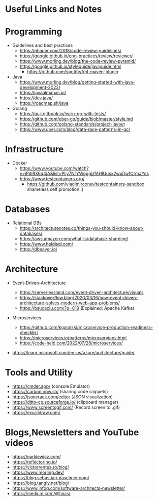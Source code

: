 # Useful Links and Notes

# Programming 
- Guidelines and best practices
  - https://phauer.com/2018/code-review-guidelines/
  - https://google.github.io/eng-practices/review/reviewer/
  - https://www.morling.dev/blog/the-code-review-pyramid/
  - https://google.github.io/styleguide/javaguide.html
    - https://github.com/spotify/fmt-maven-plugin       
- Java 
  - https://www.morling.dev/blog/getting-started-with-java-development-2023/   
  - https://javaalmanac.io/ 
  - https://dev.java/
  - https://roadmap.sh/java 
- Golang
  - https://quii.gitbook.io/learn-go-with-tests/
  - https://github.com/uber-go/guide/blob/master/style.md
  - https://github.com/golang-standards/project-layout 
  - https://www.uber.com/blog/data-race-patterns-in-go/ 
  
# Infrastructure 
- Docker 
  - https://www.youtube.com/watch?v=jPdIRX6q4jA&list=PLy7NrYWoggjzfAHlUusx2wuDwfCrmJYcs
  - https://www.testcontainers.org/ 
    - https://github.com/vladimirconev/testcontainers-sandbox shameless self promotion :) 
  
# Databases
- Relational DBs 
  - https://architecturenotes.co/things-you-should-know-about-databases/
  - https://aws.amazon.com/what-is/database-sharding/
  - https://www.heidisql.com/ 
  - https://dbeaver.io/ 

# Architecture 
  - Event-Driven-Architecture 
    - https://serverlessland.com/event-driven-architecture/visuals
    - https://stackoverflow.blog/2020/03/16/how-event-driven-architecture-solves-modern-web-app-problems/ 
    - https://bsucaciu.com/?p=819 (Explained: Apache Kafka)
  - Microservices
    - https://github.com/kgoralski/microservice-production-readiness-checklist
    - https://microservices.io/patterns/microservices.html
    - https://code-held.com/2022/07/28/microservices/

- https://learn.microsoft.com/en-us/azure/architecture/guide/

# Tools and Utility 
- https://cmder.app/ (console Emulator)
- https://carbon.now.sh/ (sharing code snippets)
- https://jsoncrack.com/editor (JSON visualization)
- https://ditto-cp.sourceforge.io/ (clipboard manager)
- https://www.screentogif.com/ (Record screen to .gif)
- https://excalidraw.com/ 

# Blogs,Newsletters and YouTube videos  
- https://nurkiewicz.com/ 
- https://reflectoring.io/ 
- https://victorrentea.ro/blog/
- https://www.morling.dev/
- https://blog.sebastian-daschner.com/
- https://blog.tangly.net/blog/ 
- https://www.infoq.com/software-architects-newsletter/
- https://medium.com/@hnasr

